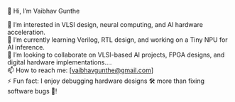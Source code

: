 👋 Hi, I’m Vaibhav Gunthe

👀 I’m interested in VLSI design, neural computing, and AI hardware acceleration.  
🌱 I’m currently learning Verilog, RTL design, and working on a Tiny NPU for AI inference.  
💞️ I’m looking to collaborate on VLSI-based AI projects, FPGA designs, and digital hardware implementations....   
📫 How to reach me: [vaibhavgunthe@gmail.com]    
⚡ Fun fact: I enjoy debugging hardware designs 🛠️ more than fixing software bugs 🐞!
